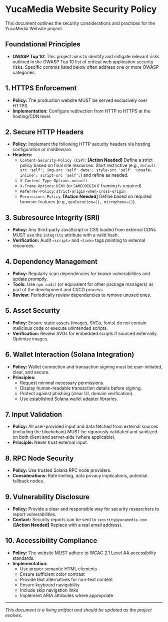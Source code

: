 # YucaMedia Website Security Policy


This document outlines the security considerations and practices for the YucaMedia Website project.

## Foundational Principles

- **OWASP Top 10:** This project aims to identify and mitigate relevant risks outlined in the OWASP Top 10 list of critical web application security risks. Specific controls listed below often address one or more OWASP categories.

## 1. HTTPS Enforcement

- **Policy:** The production website MUST be served exclusively over HTTPS.
- **Implementation:** Configure redirection from HTTP to HTTPS at the hosting/CDN level.

## 2. Secure HTTP Headers

- **Policy:** Implement the following HTTP security headers via hosting configuration or middleware.
- **Headers:**
    - `Content-Security-Policy (CSP)`: **[Action Needed]** Define a strict policy based on final site resources. Start restrictive (e.g., `default-src 'self'; img-src 'self' data:; style-src 'self' 'unsafe-inline'; script-src 'self';`) and refine as needed.
    - `X-Content-Type-Options`: `nosniff`
    - `X-Frame-Options`: `DENY` (or `SAMEORIGIN` if framing is required)
    - `Referrer-Policy`: `strict-origin-when-cross-origin`
    - `Permissions-Policy`: **[Action Needed]** Define based on required browser features (e.g., `geolocation=(), microphone=()`).

## 3. Subresource Integrity (SRI)

- **Policy:** Any third-party JavaScript or CSS loaded from external CDNs MUST use the `integrity` attribute with a valid hash.
- **Verification:** Audit `<script>` and `<link>` tags pointing to external resources.

## 4. Dependency Management

- **Policy:** Regularly scan dependencies for known vulnerabilities and update promptly.
- **Tools:** Use `npm audit` (or equivalent for other package managers) as part of the development and CI/CD process.
- **Review:** Periodically review dependencies to remove unused ones.

## 5. Asset Security

- **Policy:** Ensure static assets (images, SVGs, fonts) do not contain malicious code or execute unintended scripts.
- **Verification:** Review SVGs for embedded scripts if sourced externally. Optimize images.

## 6. Wallet Interaction (Solana Integration)

- **Policy:** Wallet connection and transaction signing must be user-initiated, clear, and secure.
- **Principles:**
    - Request minimal necessary permissions.
    - Display human-readable transaction details before signing.
    - Protect against phishing (clear UI, domain verification).
    - Use established Solana wallet adapter libraries.

## 7. Input Validation

- **Policy:** All user-provided input and data fetched from external sources (including the blockchain) MUST be rigorously validated and sanitized on both client and server-side (where applicable).
- **Principle:** Never trust external input.

## 8. RPC Node Security

- **Policy:** Use trusted Solana RPC node providers.
- **Considerations:** Rate limiting, data privacy implications, potential fallback nodes.

## 9. Vulnerability Disclosure

- **Policy:** Provide a clear and responsible way for security researchers to report vulnerabilities.
- **Contact:** Security reports can be sent to `security@yucamedia.com` (**[Action Needed]** Replace with a real email address).

## 10. Accessibility Compliance

- **Policy:** The website MUST adhere to WCAG 2.1 Level AA accessibility standards.
- **Implementation:**
    - Use proper semantic HTML elements
    - Ensure sufficient color contrast
    - Provide text alternatives for non-text content
    - Ensure keyboard navigability
    - Include skip navigation links
    - Implement ARIA attributes where appropriate

---
*This document is a living artifact and should be updated as the project evolves.*
